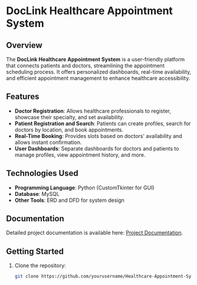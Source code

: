 # DocLink Healthcare Appointment System

## Overview
The **DocLink Healthcare Appointment System** is a user-friendly platform that connects patients and doctors, streamlining the appointment scheduling process. It offers personalized dashboards, real-time availability, and efficient appointment management to enhance healthcare accessibility.

## Features
- **Doctor Registration**: Allows healthcare professionals to register, showcase their specialty, and set availability.
- **Patient Registration and Search**: Patients can create profiles, search for doctors by location, and book appointments.
- **Real-Time Booking**: Provides slots based on doctors' availability and allows instant confirmation.
- **User Dashboards**: Separate dashboards for doctors and patients to manage profiles, view appointment history, and more.

## Technologies Used
- **Programming Language**: Python (CustomTkinter for GUI)
- **Database**: MySQL
- **Other Tools**: ERD and DFD for system design

## Documentation
Detailed project documentation is available here: [Project Documentation](documentation/Project_Documentation.pdf).

## Getting Started
1. Clone the repository:
   ```bash
   git clone https://github.com/yourusername/Healthcare-Appointment-System.git
